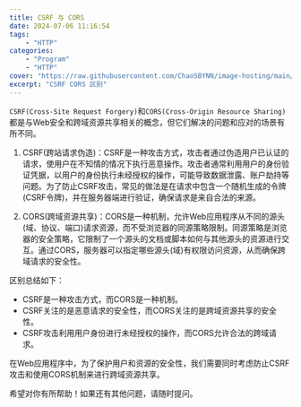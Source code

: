```yaml
---
title: CSRF 与 CORS
date: 2024-07-06 11:16:54
tags: 
    - "HTTP"
categories:
    - "Program"
    - "HTTP"
cover: "https://raw.githubusercontent.com/ChaoSBYNN/image-hosting/main/program/http.jpg"
excerpt: "CSRF CORS 区别"
---
```


`CSRF(Cross-Site Request Forgery)`和`CORS(Cross-Origin Resource Sharing)`都是与Web安全和跨域资源共享相关的概念，但它们解决的问题和应对的场景有所不同。

1. CSRF(跨站请求伪造)：CSRF是一种攻击方式，攻击者通过伪造用户已认证的请求，使用户在不知情的情况下执行恶意操作。攻击者通常利用用户的身份验证凭据，以用户的身份执行未经授权的操作，可能导致数据泄露、账户劫持等问题。为了防止CSRF攻击，常见的做法是在请求中包含一个随机生成的令牌(CSRF令牌)，并在服务器端进行验证，确保请求是来自合法的来源。

2. CORS(跨域资源共享)：CORS是一种机制，允许Web应用程序从不同的源头(域、协议、端口)请求资源，而不受浏览器的同源策略限制。同源策略是浏览器的安全策略，它限制了一个源头的文档或脚本如何与其他源头的资源进行交互。通过CORS，服务器可以指定哪些源头(域)有权限访问资源，从而确保跨域请求的安全性。

区别总结如下：

- CSRF是一种攻击方式，而CORS是一种机制。
- CSRF关注的是恶意请求的安全性，而CORS关注的是跨域资源共享的安全性。
- CSRF攻击利用用户身份进行未经授权的操作，而CORS允许合法的跨域请求。

在Web应用程序中，为了保护用户和资源的安全性，我们需要同时考虑防止CSRF攻击和使用CORS机制来进行跨域资源共享。

希望对你有所帮助！如果还有其他问题，请随时提问。